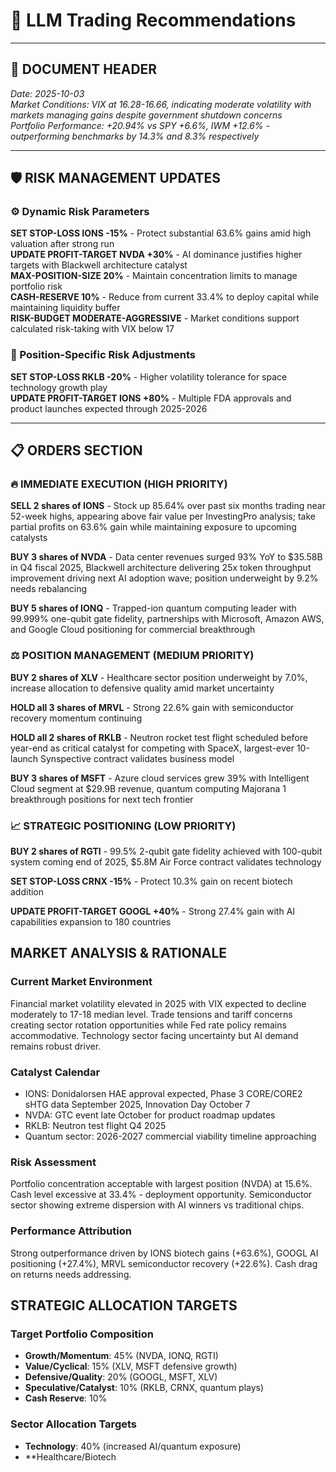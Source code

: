 # 🤖 LLM Trading Recommendations

---

## 📅 DOCUMENT HEADER
*Date: 2025-10-03*  
*Market Conditions: VIX at 16.28-16.66, indicating moderate volatility with markets managing gains despite government shutdown concerns*  
*Portfolio Performance: +20.94% vs SPY +6.6%, IWM +12.6% - outperforming benchmarks by 14.3% and 8.3% respectively*  

---

## 🛡️ RISK MANAGEMENT UPDATES

### ⚙️ Dynamic Risk Parameters
**SET STOP-LOSS IONS -15%** - Protect substantial 63.6% gains amid high valuation after strong run  
**UPDATE PROFIT-TARGET NVDA +30%** - AI dominance justifies higher targets with Blackwell architecture catalyst  
**MAX-POSITION-SIZE 20%** - Maintain concentration limits to manage portfolio risk  
**CASH-RESERVE 10%** - Reduce from current 33.4% to deploy capital while maintaining liquidity buffer  
**RISK-BUDGET MODERATE-AGGRESSIVE** - Market conditions support calculated risk-taking with VIX below 17  

### 🎯 Position-Specific Risk Adjustments
**SET STOP-LOSS RKLB -20%** - Higher volatility tolerance for space technology growth play  
**UPDATE PROFIT-TARGET IONS +80%** - Multiple FDA approvals and product launches expected through 2025-2026  

---

## 📋 ORDERS SECTION

### 🔥 IMMEDIATE EXECUTION (HIGH PRIORITY)

**SELL 2 shares of IONS** - Stock up 85.64% over past six months trading near 52-week highs, appearing above fair value per InvestingPro analysis; take partial profits on 63.6% gain while maintaining exposure to upcoming catalysts

**BUY 3 shares of NVDA** - Data center revenues surged 93% YoY to $35.58B in Q4 fiscal 2025, Blackwell architecture delivering 25x token throughput improvement driving next AI adoption wave; position underweight by 9.2% needs rebalancing

**BUY 5 shares of IONQ** - Trapped-ion quantum computing leader with 99.999% one-qubit gate fidelity, partnerships with Microsoft, Amazon AWS, and Google Cloud positioning for commercial breakthrough

### ⚖️ POSITION MANAGEMENT (MEDIUM PRIORITY)

**BUY 2 shares of XLV** - Healthcare sector position underweight by 7.0%, increase allocation to defensive quality amid market uncertainty

**HOLD all 3 shares of MRVL** - Strong 22.6% gain with semiconductor recovery momentum continuing

**HOLD all 2 shares of RKLB** - Neutron rocket test flight scheduled before year-end as critical catalyst for competing with SpaceX, largest-ever 10-launch Synspective contract validates business model

**BUY 3 shares of MSFT** - Azure cloud services grew 39% with Intelligent Cloud segment at $29.9B revenue, quantum computing Majorana 1 breakthrough positions for next tech frontier

### 📈 STRATEGIC POSITIONING (LOW PRIORITY)

**BUY 2 shares of RGTI** - 99.5% 2-qubit gate fidelity achieved with 100-qubit system coming end of 2025, $5.8M Air Force contract validates technology

**SET STOP-LOSS CRNX -15%** - Protect 10.3% gain on recent biotech addition

**UPDATE PROFIT-TARGET GOOGL +40%** - Strong 27.4% gain with AI capabilities expansion to 180 countries

## MARKET ANALYSIS & RATIONALE

### Current Market Environment
Financial market volatility elevated in 2025 with VIX expected to decline moderately to 17-18 median level. Trade tensions and tariff concerns creating sector rotation opportunities while Fed rate policy remains accommodative. Technology sector facing uncertainty but AI demand remains robust driver.

### Catalyst Calendar
- IONS: Donidalorsen HAE approval expected, Phase 3 CORE/CORE2 sHTG data September 2025, Innovation Day October 7
- NVDA: GTC event late October for product roadmap updates
- RKLB: Neutron test flight Q4 2025
- Quantum sector: 2026-2027 commercial viability timeline approaching

### Risk Assessment
Portfolio concentration acceptable with largest position (NVDA) at 15.6%. Cash level excessive at 33.4% - deployment opportunity. Semiconductor sector showing extreme dispersion with AI winners vs traditional chips.

### Performance Attribution
Strong outperformance driven by IONS biotech gains (+63.6%), GOOGL AI positioning (+27.4%), MRVL semiconductor recovery (+22.6%). Cash drag on returns needs addressing.

## STRATEGIC ALLOCATION TARGETS

### Target Portfolio Composition
- **Growth/Momentum**: 45% (NVDA, IONQ, RGTI)
- **Value/Cyclical**: 15% (XLV, MSFT defensive growth)
- **Defensive/Quality**: 20% (GOOGL, MSFT, XLV)
- **Speculative/Catalyst**: 10% (RKLB, CRNX, quantum plays)
- **Cash Reserve**: 10%

### Sector Allocation Targets
- **Technology**: 40% (increased AI/quantum exposure)
- **Healthcare/Biotech